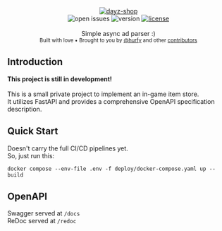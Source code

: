 <div align="center">
    <a href="https://github.com/hurfy/dayz-shop-backend"><img src="" alt="dayz-shop" /></a>
</div>

<div align="center">
    <img src="https://img.shields.io/github/issues/hurfy/dayz-shop-backend?style=for-the-badge" alt="open issues" />
    <img src="https://img.shields.io/badge/version-1.0.0-blue?style=for-the-badge" alt="version" /></a>
    <a href="LICENSE"><img src="https://img.shields.io/github/license/hurfy/dayz-shop-backend?style=for-the-badge" alt="license" /></a>
</div>

<br />

<div align="center">
  Simple async ad parser :)
</div>

<div align="center">
  <sub>
    Built with love 
    &bull; Brought to you by <a href="https://github.com/hurfy">@hurfy</a>
    and other <a href="https://github.com/hurfy/dayz-shop-backend/graphs/contributors">contributors</a>
  </sub>
</div>

## Introduction
**This project is still in development!**<br><br>
This is a small private project to implement an in-game item store.<br>
It utilizes FastAPI and provides a comprehensive OpenAPI specification description.

## Quick Start
Doesn't carry the full CI/CD pipelines yet.<br>So, just run this:
```shell
docker compose --env-file .env -f deploy/docker-compose.yaml up --build
```

## OpenAPI
Swagger served at `/docs`<br>
ReDoc served at `/redoc`